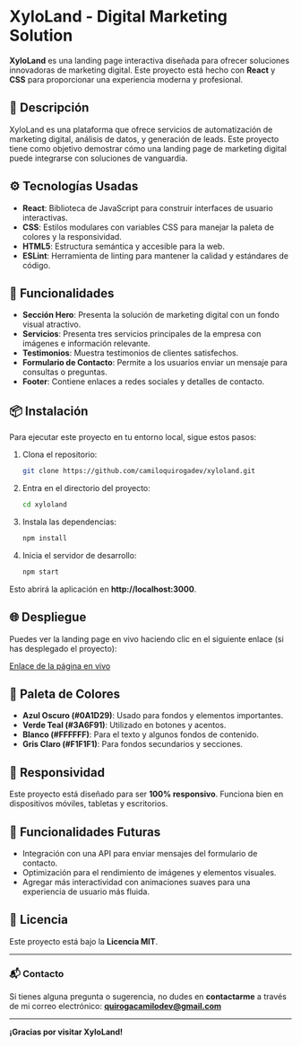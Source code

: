 # XyloLand - Digital Marketing Solution

**XyloLand** es una landing page interactiva diseñada para ofrecer soluciones innovadoras de marketing digital. Este proyecto está hecho con **React** y **CSS** para proporcionar una experiencia moderna y profesional.

## 📝 Descripción

XyloLand es una plataforma que ofrece servicios de automatización de marketing digital, análisis de datos, y generación de leads. Este proyecto tiene como objetivo demostrar cómo una landing page de marketing digital puede integrarse con soluciones de vanguardia.

## ⚙️ Tecnologías Usadas

- **React**: Biblioteca de JavaScript para construir interfaces de usuario interactivas.
- **CSS**: Estilos modulares con variables CSS para manejar la paleta de colores y la responsividad.
- **HTML5**: Estructura semántica y accesible para la web.
- **ESLint**: Herramienta de linting para mantener la calidad y estándares de código.

## 🚀 Funcionalidades

- **Sección Hero**: Presenta la solución de marketing digital con un fondo visual atractivo.
- **Servicios**: Presenta tres servicios principales de la empresa con imágenes e información relevante.
- **Testimonios**: Muestra testimonios de clientes satisfechos.
- **Formulario de Contacto**: Permite a los usuarios enviar un mensaje para consultas o preguntas.
- **Footer**: Contiene enlaces a redes sociales y detalles de contacto.

## 📦 Instalación

Para ejecutar este proyecto en tu entorno local, sigue estos pasos:

1. Clona el repositorio:

    ```bash
    git clone https://github.com/camiloquirogadev/xyloland.git
    ```

2. Entra en el directorio del proyecto:

    ```bash
    cd xyloland
    ```

3. Instala las dependencias:

    ```bash
    npm install
    ```

4. Inicia el servidor de desarrollo:

    ```bash
    npm start
    ```

Esto abrirá la aplicación en **http://localhost:3000**.

## 🌐 Despliegue

Puedes ver la landing page en vivo haciendo clic en el siguiente enlace (si has desplegado el proyecto):

[Enlace de la página en vivo](https://your-deployed-page.com)

## 🎨 Paleta de Colores

- **Azul Oscuro (#0A1D29)**: Usado para fondos y elementos importantes.
- **Verde Teal (#3A6F91)**: Utilizado en botones y acentos.
- **Blanco (#FFFFFF)**: Para el texto y algunos fondos de contenido.
- **Gris Claro (#F1F1F1)**: Para fondos secundarios y secciones.

## 📱 Responsividad

Este proyecto está diseñado para ser **100% responsivo**. Funciona bien en dispositivos móviles, tabletas y escritorios.

## 🔧 Funcionalidades Futuras

- Integración con una API para enviar mensajes del formulario de contacto.
- Optimización para el rendimiento de imágenes y elementos visuales.
- Agregar más interactividad con animaciones suaves para una experiencia de usuario más fluida.

## 📝 Licencia

Este proyecto está bajo la **Licencia MIT**.

---

### 📬 Contacto

Si tienes alguna pregunta o sugerencia, no dudes en **contactarme** a través de mi correo electrónico: **quirogacamilodev@gmail.com**

---

**¡Gracias por visitar XyloLand!**
